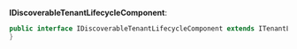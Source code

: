 **IDiscoverableTenantLifecycleComponent**:
```java
public interface IDiscoverableTenantLifecycleComponent extends ITenantLifecycleComponent {
}
```